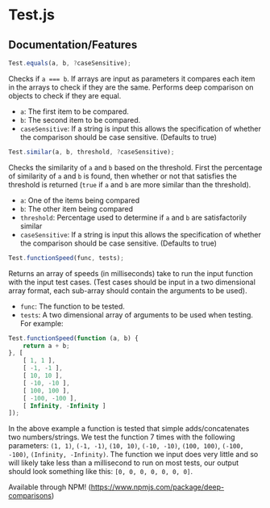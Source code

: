 # Test.js
## Documentation/Features
```js
Test.equals(a, b, ?caseSensitive);
```
Checks if `a === b`. If arrays are input as parameters it compares each item in the arrays to check if they are the same. Performs deep comparison on objects to check if they are equal.
- `a`: The first item to be compared.
- `b`: The second item to be compared.
- `caseSensitive`: If a string is input this allows the specification of whether the comparison should be case sensitive. (Defaults to true)
```js
Test.similar(a, b, threshold, ?caseSensitive);
```
Checks the similarity of `a` and `b` based on the threshold. First the percentage of similarity of `a` and `b` is found, then whether or not that satisfies the threshold is returned (`true` if `a` and `b` are more similar than the threshold).
- `a`: One of the items being compared
- `b`: The other item being compared
- `threshold`: Percentage used to determine if `a` and `b` are satisfactorily similar
- `caseSensitive`: If a string is input this allows the specification of whether the comparison should be case sensitive. (Defaults to true)
```js
Test.functionSpeed(func, tests);
```
Returns an array of speeds (in milliseconds) take to run the input function with the input test cases. (Test cases should be input in a two dimensional array format, each sub-array should contain the arguments to be used).
- `func`: The function to be tested.
- `tests`: A two dimensional array of arguments to be used when testing. For example:
```js
Test.functionSpeed(function (a, b) {
	return a + b;
}, [
	[ 1, 1 ],
	[ -1, -1 ],
	[ 10, 10 ],
	[ -10, -10 ],
	[ 100, 100 ],
	[ -100, -100 ],
	[ Infinity, -Infinity ]
]);
```
In the above example a function is tested that simple adds/concatenates two numbers/strings. We test the function 7 times with the following parameters: `(1, 1)`, `(-1, -1)`, `(10, 10)`, `(-10, -10)`, `(100, 100)`, `(-100, -100)`, `(Infinity, -Infinity)`. The function we input does very little and so will likely take less than a millisecond to run on most tests, our output should look something like this: `[0, 0, 0, 0, 0, 0, 0]`.

Available through NPM!
(https://www.npmjs.com/package/deep-comparisons)
